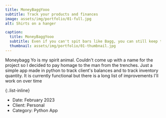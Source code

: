 ```yaml
---
title: MoneyBaggYooo
subtitle: Track your products and finances
image: assets/img/portfolio/01-full.jpg
alt: Shirts on a hanger

caption:
  title: MoneyBaggYooo
  subtitle: Even if you can't spit bars like Bagg, you can still keep track of your bag.
  thumbnail: assets/img/portfolio/01-thumbnail.jpg
---
```

<!-- Use this area to describe your project. **Markdown** supported. This entry (project1.md) uses links for the image sources. All other projects in the portfolio use local images. Both work just fine! Lorem ipsum dolor sit amet, consectetur adipisicing elit.  -->
Moneybagg Yo is my spirit animal. Couldn't come up with a name for the project so I decided to pay homage to the man from the trenches. Just a simple app made in python to track client's balances and to track inventory quantity. It is currently functional but there is a long list of improvements I'll work on over time

{:.list-inline}
- Date: February 2023
- Client: Personal
- Category: Python App

